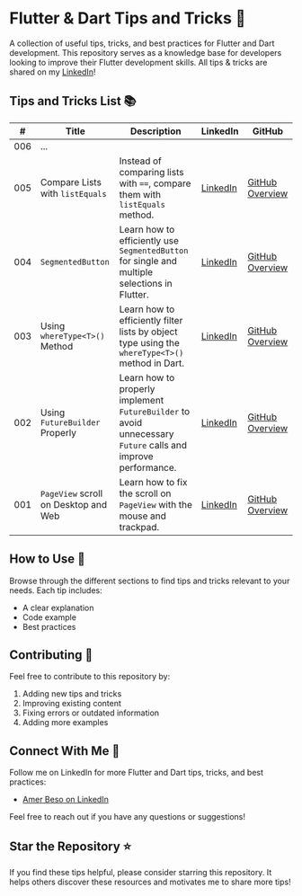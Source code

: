 # Flutter & Dart Tips and Tricks 🚀

A collection of useful tips, tricks, and best practices for Flutter and Dart development.
This repository serves as a knowledge base for developers looking to improve their Flutter development skills.
All tips & tricks are shared on my [LinkedIn](https://www.linkedin.com/in/amer-beso/)! 

## Tips and Tricks List 📚

| # | Title | Description | LinkedIn | GitHub |
|---|-------|-------------|-----------|-----------|
| 006 | ... | | | |
| 005 | Compare Lists with `listEquals` | Instead of comparing lists with `==`, compare them with `listEquals` method. | [LinkedIn](#) | [GitHub Overview](https://github.com/abeso1/flutter-dart-tips-and-tricks/blob/main/tips_and_tricks/005%20-%20Compare%20two%20lists%20by%20listEquals/index.md) |
| 004 | `SegmentedButton` | Learn how to efficiently use `SegmentedButton` for single and multiple selections in Flutter. | [LinkedIn](https://www.linkedin.com/feed/update/urn:li:activity:7327996044103827456/) | [GitHub Overview](https://github.com/abeso1/flutter-dart-tips-and-tricks/tree/main/tips_and_tricks/004%20-%20SegmentedButton%20Example/index.md) |
| 003 | Using `whereType<T>()` Method | Learn how to efficiently filter lists by object type using the `whereType<T>()` method in Dart. | [LinkedIn](https://www.linkedin.com/feed/update/urn:li:activity:7326546515131285504/) | [GitHub Overview](https://github.com/abeso1/flutter-dart-tips-and-tricks/tree/main/tips_and_tricks/003%20-%20How%20to%20utilize%20whereType%3C%3E%20method%3F/index.md) |
| 002 | Using `FutureBuilder` Properly | Learn how to properly implement `FutureBuilder` to avoid unnecessary `Future` calls and improve performance. | [LinkedIn](https://www.linkedin.com/feed/update/urn:li:activity:7326191684671750144/) | [GitHub Overview](https://github.com/abeso1/flutter-dart-tips-and-tricks/tree/main/tips_and_tricks/002%20-%20FutureBuilder%20used%20properly/index.md) |
| 001 | `PageView` scroll on Desktop and Web | Learn how to fix the scroll on `PageView` with the mouse and trackpad. | [LinkedIn](https://www.linkedin.com/feed/update/urn:li:activity:7325814193587154944/) | [GitHub Overview](https://github.com/abeso1/flutter-dart-tips-and-tricks/tree/main/tips_and_tricks/001%20-%20PageView%20scroll%20on%20Desktop%20and%20Web/index.md) |

## How to Use 🎯

Browse through the different sections to find tips and tricks relevant to your needs. Each tip includes:
- A clear explanation
- Code example
- Best practices

## Contributing 🤝

Feel free to contribute to this repository by:
1. Adding new tips and tricks
2. Improving existing content
3. Fixing errors or outdated information
4. Adding more examples

## Connect With Me 👋

Follow me on LinkedIn for more Flutter and Dart tips, tricks, and best practices:
- [Amer Beso on LinkedIn](https://www.linkedin.com/in/amer-beso/)

Feel free to reach out if you have any questions or suggestions!

## Star the Repository ⭐

If you find these tips helpful, please consider starring this repository. It helps others discover these resources and motivates me to share more tips!
